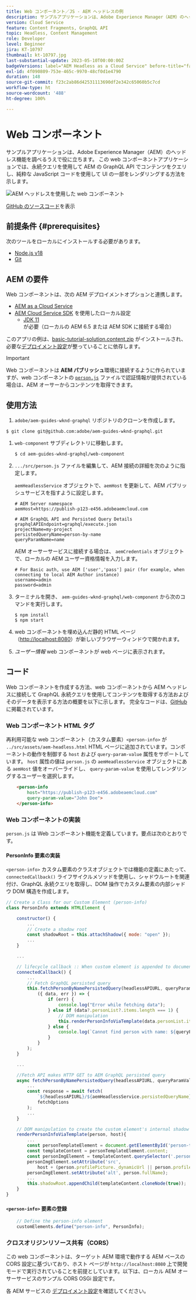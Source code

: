 ```yaml
---
title: Web コンポーネント／JS - AEM ヘッドレスの例
description: サンプルアプリケーションは、Adobe Experience Manager（AEM）のヘッドレス機能を調べるうえで役に立ちます。 この Web コンポーネント／JS アプリケーションでは、永続クエリを使用して AEM の GraphQL API でコンテンツをクエリする方法を示します。
version: Cloud Service
feature: Content Fragments, GraphQL API
topic: Headless, Content Management
role: Developer
level: Beginner
jira: KT-10797
thumbnail: kt-10797.jpg
last-substantial-update: 2023-05-10T00:00:00Z
badgeVersions: label="AEM Headless as a Cloud Service" before-title="false"
exl-id: 4f090809-753e-465c-9970-48cf0d1e4790
duration: 148
source-git-commit: f23c2ab86d42531113690df2e342c65060b5c7cd
workflow-type: ht
source-wordcount: '488'
ht-degree: 100%

---
```


# Web コンポーネント

サンプルアプリケーションは、Adobe Experience Manager（AEM）のヘッドレス機能を調べるうえで役に立ちます。 この web コンポーネントアプリケーションでは、永続クエリを使用して AEM の GraphQL API でコンテンツをクエリし、純粋な JavaScript コードを使用して UI の一部をレンダリングする方法を示します。

![AEM ヘッドレスを使用した web コンポーネント](./assets/web-component/web-component.png)

[GitHub のソースコード](https://github.com/adobe/aem-guides-wknd-graphql/tree/main/web-component)を表示

## 前提条件 {#prerequisites}

次のツールをローカルにインストールする必要があります。

+ [Node.js v18](https://nodejs.org/ja/)
+ [Git](https://git-scm.com/)

## AEM の要件

Web コンポーネントは、次の AEM デプロイメントオプションと連携します。

+ [AEM as a Cloud Service](https://experienceleague.adobe.com/docs/experience-manager-cloud-service/content/implementing/deploying/overview.html?lang=ja)
+ [AEM Cloud Service SDK](https://experienceleague.adobe.com/docs/experience-manager-learn/cloud-service/local-development-environment-set-up/overview.html?lang=ja) を使用したローカル設定
   + [JDK 11](https://experience.adobe.com/#/downloads/content/software-distribution/jp/general.html?1_group.propertyvalues.property=.%2Fjcr%3Acontent%2Fmetadata%2Fdc%3AsoftwareType&amp;1_group.propertyvalues.operation=equals&amp;1_group.propertyvalues.0_values=software-type%3Atooling&amp;fulltext=Oracle%7E+JDK%7E+11%7E&amp;orderby=%40jcr%3Acontent%2Fjcr%3AlastModified&amp;orderby.sort=desc&amp;layout=list&amp;p.offset=0&amp;p.limit=14) が必要（ローカルの AEM 6.5 または AEM SDK に接続する場合）

このアプリの例は、[basic-tutorial-solution.content.zip](../multi-step/assets/explore-graphql-api/basic-tutorial-solution.content.zip) がインストールされ、必要な[デプロイメント設定](../deployment/web-component.md)が整っていることに依存します。


>[!IMPORTANT]
>
>Web コンポーネントは __AEM パブリッシュ__&#x200B;環境に接続するように作られていますが、web コンポーネントの [`person.js`](https://github.com/adobe/aem-guides-wknd-graphql/blob/main/web-component/src/person.js#L11) ファイルで認証情報が提供されている場合は、AEM オーサーからコンテンツを取得できます。

## 使用方法

1.  `adobe/aem-guides-wknd-graphql` リポジトリのクローンを作成します。

   ```shell
   $ git clone git@github.com:adobe/aem-guides-wknd-graphql.git
   ```

1. `web-component` サブディレクトリに移動します。

   ```shell
   $ cd aem-guides-wknd-graphql/web-component
   ```

1. `.../src/person.js` ファイルを編集して、AEM 接続の詳細を次のように指定します。

   `aemHeadlessService` オブジェクトで、`aemHost` を更新して、AEM パブリッシュサービスを指すように設定します。

   ```plain
   # AEM Server namespace
   aemHost=https://publish-p123-e456.adobeaemcloud.com
   
   # AEM GraphQL API and Persisted Query Details
   graphqlAPIEndpoint=graphql/execute.json
   projectName=my-project
   persistedQueryName=person-by-name
   queryParamName=name
   ```

   AEM オーサーサービスに接続する場合は、 `aemCredentials` オブジェクトで、ローカルの AEM ユーザー資格情報を入力します。

   ```plain
   # For Basic auth, use AEM ['user','pass'] pair (for example, when connecting to local AEM Author instance)
   username=admin
   password=admin
   ```

1. ターミナルを開き、 `aem-guides-wknd-graphql/web-component` から次のコマンドを実行します。

   ```shell
   $ npm install
   $ npm start
   ```

1. web コンポーネントを埋め込んだ静的 HTML ページ（[http://localhost:8080](http://localhost:8080)）が新しいブラウザーウィンドウで開かれます。
1. _ユーザー情報_ web コンポーネントが web ページに表示されます。

## コード

Web コンポーネントを作成する方法、web コンポーネントから AEM ヘッドレスに接続して GraphQL 永続クエリを使用してコンテンツを取得する方法およびそのデータを表示する方法の概要を以下に示します。 完全なコードは、[GitHub](https://github.com/adobe/aem-guides-wknd-graphql/tree/main/web-component) に掲載されています。

### Web コンポーネント HTML タグ

再利用可能な web コンポーネント（カスタム要素）`<person-info>` が `../src/assets/aem-headless.html` HTML ページに追加されています。コンポーネントの動作を制御する `host` および `query-param-value` 属性をサポートしています。  `host` 属性の値は `person.js` の `aemHeadlessService` オブジェクトにある `aemHost` 値をオーバーライドし、 `query-param-value` を使用してレンダリングするユーザーを選択します。

```html
    <person-info 
        host="https://publish-p123-e456.adobeaemcloud.com"
        query-param-value="John Doe">
    </person-info>
```

### Web コンポーネントの実装

`person.js` は Web コンポーネント機能を定義しています。要点は次のとおりです。

#### PersonInfo 要素の実装

`<person-info>` カスタム要素のクラスオブジェクトでは機能の定義にあたって、`connectedCallback()` ライフサイクルメソッドを使用し、シャドウルートを関連付け、GraphQL 永続クエリを取得し、DOM 操作でカスタム要素の内部シャドウ DOM 構造を作成します。

```javascript
// Create a Class for our Custom Element (person-info)
class PersonInfo extends HTMLElement {

    constructor() {
        ...
        // Create a shadow root
        const shadowRoot = this.attachShadow({ mode: "open" });
        ...
    }

    ...

    // lifecycle callback :: When custom element is appended to document
    connectedCallback() {
        ...
        // Fetch GraphQL persisted query
        this.fetchPersonByNamePersistedQuery(headlessAPIURL, queryParamValue).then(
            ({ data, err }) => {
                if (err) {
                    console.log("Error while fetching data");
                } else if (data?.personList?.items.length === 1) {
                    // DOM manipulation
                    this.renderPersonInfoViaTemplate(data.personList.items[0], host);
                } else {
                    console.log(`Cannot find person with name: ${queryParamValue}`);
                }
            }
        );
    }

    ...

    //Fetch API makes HTTP GET to AEM GraphQL persisted query
    async fetchPersonByNamePersistedQuery(headlessAPIURL, queryParamValue) {
        ...
        const response = await fetch(
            `${headlessAPIURL}/${aemHeadlessService.persistedQueryName}${encodedParam}`,
            fetchOptions
        );
        ...
    }

    // DOM manipulation to create the custom element's internal shadow DOM structure
    renderPersonInfoViaTemplate(person, host){
        ...
        const personTemplateElement = document.getElementById('person-template');
        const templateContent = personTemplateElement.content;
        const personImgElement = templateContent.querySelector('.person_image');
        personImgElement.setAttribute('src',
            host + (person.profilePicture._dynamicUrl || person.profilePicture._path));
        personImgElement.setAttribute('alt', person.fullName);
        ...
        this.shadowRoot.appendChild(templateContent.cloneNode(true));
    }
}
```

#### `<person-info>` 要素の登録

```javascript
    // Define the person-info element
    customElements.define("person-info", PersonInfo);
```

### クロスオリジンリソース共有（CORS）

この web コンポーネントは、ターゲット AEM 環境で動作する AEM ベースの CORS 設定に基づいており、ホスト ページが `http://localhost:8080` 上で開発モードで実行されていることを前提としています。以下は、ローカル AEM オーサーサービスのサンプル CORS OSGi 設定です。

各 AEM サービスの [デプロイメント設定](../deployment/web-component.md)を確認してください。
